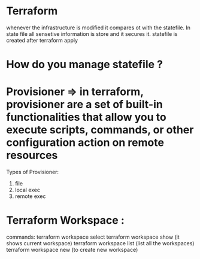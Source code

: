 # Terraform
whenever the infrastructure is modified it compares ot with the statefile. In state file all sensetive information is store and it secures it.
statefile is created after terraform apply 
# How do you manage statefile ? 
# Provisioner => in terraform, provisioner are a set of built-in functionalities that allow you to execute scripts, commands, or other configuration action on remote resources 
Types of Provisioner: 
1. file
2. local exec
3. remote exec

# Terraform Workspace :
commands:
terraform workspace select <workspace-name>
terraform workspace show        (it shows current workspace)
terraform workspace list        (list all the workspaces)     
terraform workspace new <workspace-name>   (to create new workspace)

